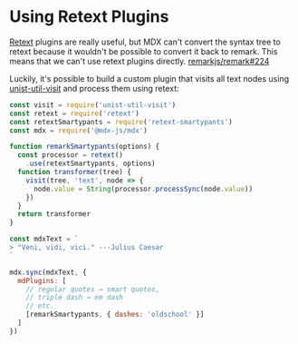 # Using Retext Plugins

[Retext][] plugins are really useful, but MDX can't convert the syntax tree to retext because it wouldn't be possible to convert it back to remark. This means that we can't use retext plugins directly. [remarkjs/remark#224][]

Luckily, it's possible to build a custom plugin that visits all text nodes using [unist-util-visit][] and process them using retext:

```js
const visit = require('unist-util-visit')
const retext = require('retext')
const retextSmartypants = require('retext-smartypants')
const mdx = require('@mdx-js/mdx')

function remarkSmartypants(options) {
  const processor = retext()
    .use(retextSmartypants, options)
  function transformer(tree) {
    visit(tree, 'text', node => {
      node.value = String(processor.processSync(node.value))
    })
  }
  return transformer
}

const mdxText = `
> "Veni, vidi, vici." ---Julius Caesar
`

mdx.sync(mdxText, {
  mdPlugins: [
    // regular quotes → smart quotes,
    // triple dash → em dash
    // etc.
    [remarkSmartypants, { dashes: 'oldschool' }]
  ]
})
```

[Retext]: https://github.com/retextjs/retext
[remarkjs/remark#224]: https://github.com/remarkjs/remark/issues/224
[unist-util-visit]: https://github.com/syntax-tree/unist-util-visit
